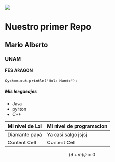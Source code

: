 ![](https://i.kym-cdn.com/entries/icons/original/000/031/994/Screen_Shot_2019-12-02_at_11.23.01_AM.png)


# Nuestro primer Repo
## Mario Alberto
### UNAM
#### FES ARAGON

```
System.out.println("Hola Mundo");
```
##### Mis lengueajes 

- Java
- pyhton
- C++

Mi nivel de Lol  | Mi nivel de programacion
------------- | -------------
Diamante papá  | Ya casi salgo jsjsj
Content Cell  | Content Cell


$$
(∂ + m) ψ = 0
$$
